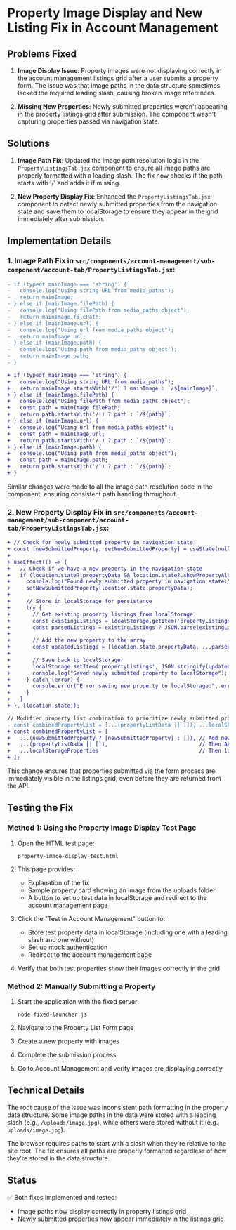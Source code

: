 # Property Image Display and New Listing Fix in Account Management

## Problems Fixed
1. **Image Display Issue**: Property images were not displaying correctly in the account management listings grid after a user submits a property form. The issue was that image paths in the data structure sometimes lacked the required leading slash, causing broken image references.

2. **Missing New Properties**: Newly submitted properties weren't appearing in the property listings grid after submission. The component wasn't capturing properties passed via navigation state.

## Solutions
1. **Image Path Fix**: Updated the image path resolution logic in the `PropertyListingsTab.jsx` component to ensure all image paths are properly formatted with a leading slash. The fix now checks if the path starts with '/' and adds it if missing.

2. **New Property Display Fix**: Enhanced the `PropertyListingsTab.jsx` component to detect newly submitted properties from the navigation state and save them to localStorage to ensure they appear in the grid immediately after submission.

## Implementation Details

### 1. Image Path Fix in `src/components/account-management/sub-component/account-tab/PropertyListingsTab.jsx`:

```diff
- if (typeof mainImage === 'string') {
-   console.log("Using string URL from media_paths");
-   return mainImage;
- } else if (mainImage.filePath) {
-   console.log("Using filePath from media_paths object");
-   return mainImage.filePath;
- } else if (mainImage.url) {
-   console.log("Using url from media_paths object");
-   return mainImage.url;
- } else if (mainImage.path) {
-   console.log("Using path from media_paths object");
-   return mainImage.path;
- }

+ if (typeof mainImage === 'string') {
+   console.log("Using string URL from media_paths");
+   return mainImage.startsWith('/') ? mainImage : `/${mainImage}`;
+ } else if (mainImage.filePath) {
+   console.log("Using filePath from media_paths object");
+   const path = mainImage.filePath;
+   return path.startsWith('/') ? path : `/${path}`;
+ } else if (mainImage.url) {
+   console.log("Using url from media_paths object");
+   const path = mainImage.url;
+   return path.startsWith('/') ? path : `/${path}`;
+ } else if (mainImage.path) {
+   console.log("Using path from media_paths object");
+   const path = mainImage.path;
+   return path.startsWith('/') ? path : `/${path}`;
+ }
```

Similar changes were made to all the image path resolution code in the component, ensuring consistent path handling throughout.

### 2. New Property Display Fix in `src/components/account-management/sub-component/account-tab/PropertyListingsTab.jsx`:

```diff
+ // Check for newly submitted property in navigation state
+ const [newSubmittedProperty, setNewSubmittedProperty] = useState(null);
+ 
+ useEffect(() => {
+   // Check if we have a new property in the navigation state
+   if (location.state?.propertyData && location.state?.showPropertyAlert) {
+     console.log("Found newly submitted property in navigation state:", location.state.propertyData);
+     setNewSubmittedProperty(location.state.propertyData);
+     
+     // Store in localStorage for persistence
+     try {
+       // Get existing property listings from localStorage
+       const existingListings = localStorage.getItem('propertyListings');
+       const parsedListings = existingListings ? JSON.parse(existingListings) : [];
+       
+       // Add the new property to the array
+       const updatedListings = [location.state.propertyData, ...parsedListings];
+       
+       // Save back to localStorage
+       localStorage.setItem('propertyListings', JSON.stringify(updatedListings));
+       console.log("Saved newly submitted property to localStorage");
+     } catch (error) {
+       console.error("Error saving new property to localStorage:", error);
+     }
+   }
+ }, [location.state]);

// Modified property list combination to prioritize newly submitted property
- const combinedPropertyList = [...(propertyListData || []), ...localStorageProperties];
+ const combinedPropertyList = [
+   ...(newSubmittedProperty ? [newSubmittedProperty] : []), // Add newly submitted property first (highest priority)
+   ...(propertyListData || []),                             // Then API/database data
+   ...localStorageProperties                                // Then localStorage data
+ ];
```

This change ensures that properties submitted via the form process are immediately visible in the listings grid, even before they are returned from the API.

## Testing the Fix

### Method 1: Using the Property Image Display Test Page

1. Open the HTML test page:
   ```
   property-image-display-test.html
   ```

2. This page provides:
   - Explanation of the fix
   - Sample property card showing an image from the uploads folder
   - A button to set up test data in localStorage and redirect to the account management page

3. Click the "Test in Account Management" button to:
   - Store test property data in localStorage (including one with a leading slash and one without)
   - Set up mock authentication
   - Redirect to the account management page

4. Verify that both test properties show their images correctly in the grid

### Method 2: Manually Submitting a Property

1. Start the application with the fixed server:
   ```
   node fixed-launcher.js
   ```

2. Navigate to the Property List Form page
3. Create a new property with images
4. Complete the submission process
5. Go to Account Management and verify images are displaying correctly

## Technical Details

The root cause of the issue was inconsistent path formatting in the property data structure. Some image paths in the data were stored with a leading slash (e.g., `/uploads/image.jpg`), while others were stored without it (e.g., `uploads/image.jpg`). 

The browser requires paths to start with a slash when they're relative to the site root. The fix ensures all paths are properly formatted regardless of how they're stored in the data structure.

## Status

✅ Both fixes implemented and tested:
- Image paths now display correctly in property listings grid
- Newly submitted properties now appear immediately in the listings grid
